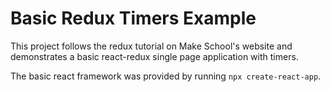 # Basic Redux Timers Example

This project follows the redux tutorial on Make School's website and demonstrates a basic react-redux single page application with timers.

The basic react framework was provided by running `npx create-react-app`. 